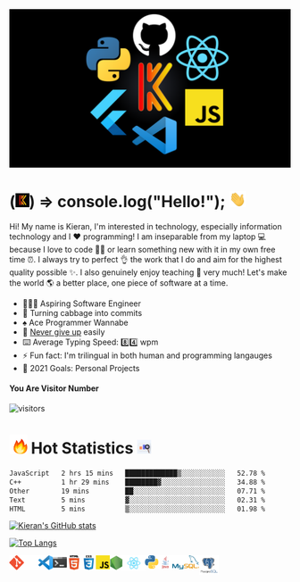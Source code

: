 <!-- Background -->
<img src="./assets/images/k_code_wallpaper.png" alt="background" />

<!-- Introduction -->
# (<img src="./assets/images/k.png" width="25px" alt="Personal Logo" />) => console.log("Hello!"); <img src="./assets/gifs/wave.gif" width="30px" alt="hi" />
Hi! My name is Kieran, I'm interested in technology, especially information technology and I ❤️ programming! I am inseparable from my laptop 💻 because I love to code 👨‍💻 or learn something new with it in my own free time ⏰. I always try to perfect 👌 the work that I do and aim for the highest quality possible ✨. I also genuinely enjoy teaching 📝 very much! Let's make the world 🌎 a better place, one piece of software at a time.

- 🧑🏻‍💻 Aspiring Software Engineer
- 🥬 Turning cabbage into commits
- ♠️ Ace Programmer Wannabe
- 💪 [Never give up](https://bit.ly/2XS3IU9) easily
- ⌨️ Average Typing Speed: 8️⃣4️⃣ wpm
- ⚡ Fun fact: I'm trilingual in both human and programming langauges
- 🎯 2021 Goals: Personal Projects

#### You Are Visitor Number
![visitors](https://visitor-badge.glitch.me/badge?page_id=kspc100.kspc100)

<!-- Stats -->
# <img src="./assets/gifs/fire_burning.gif" width="32px" height="auto" alt="burning"> Hot Statistics <img src="./assets/gifs/bar_chart.gif" width="25px" height="25px" alt="chart">

<!--START_SECTION:waka-->
```text
JavaScript   2 hrs 15 mins   █████████████▒░░░░░░░░░░░   52.78 % 
C++          1 hr 29 mins    ████████▓░░░░░░░░░░░░░░░░   34.88 % 
Other        19 mins         ██░░░░░░░░░░░░░░░░░░░░░░░   07.71 % 
Text         5 mins          ▓░░░░░░░░░░░░░░░░░░░░░░░░   02.31 % 
HTML         5 mins          ▒░░░░░░░░░░░░░░░░░░░░░░░░   01.98 % 
```
<!--END_SECTION:waka-->

[![Kieran's GitHub stats](https://github-readme-stats.vercel.app/api?username=kspc1000&show_icons=true&title_color=FF0000&text_color=FF5959&icon_color=FFFF00&border_color=FF0000&bg_color=000&theme=radical&count_private=true&custom_title=kspc100's+🔥+Burning+🔥+Github+Stats+📊)](https://https://github.com/kspc100)

[![Top Langs](https://github-readme-stats.vercel.app/api/top-langs/?username=kspc1000&show_icons=true&title_color=FF0000&text_color=FF5959&icon_color=FFFF00&border_color=FF0000&bg_color=000&theme=radical&custom_title=Langauge+Usage+%)](https://https://github.com/kspc100)



<!-- Tools & Technologies -->
<img align="left" alt="Git" width="26px" src="./assets/images/git.png" />

<img align="left" alt="GitHub" width="26px" src="./assets/images/github.png" />

<img align="left" alt="Visual Studio Code" width="26px" src="./assets/images/visual_studio_code.png" />

<img align="left" alt="Terminal" width="25px" src="./assets/images/windows_terminal.png" />

<img align="left" alt="HTML5" width="26px" src="https://raw.githubusercontent.com/github/explore/80688e429a7d4ef2fca1e82350fe8e3517d3494d/topics/html/html.png" />

<img align="left" alt="CSS3" width="26px" src="https://raw.githubusercontent.com/github/explore/80688e429a7d4ef2fca1e82350fe8e3517d3494d/topics/css/css.png" />

<img align="left" alt="JavaScript" width="25px" src="./assets/images/javascript.png" />

<img align="left" alt="Node.js" width="23px" src="./assets/images/nodejs.png" />

<img align="left" alt="React" width="40px" src="./assets/images/react.png" />

<img align="left" alt="Python" height="24px" src="./assets/images/python.png" />

<img align="left" alt="Java" width="25px" src="./assets/images/java.png" />

<img align="left" alt="MySQL" height="25px" src="./assets/images/mysql.png" />

<img align="left" alt="postgresQL" width="35px" height="35px" src="./assets/images/postgresql.png" />

<!---
kspc100/kspc100 is a ✨ special ✨ repository because its `README.md` (this file) appears on your GitHub profile.
You can click the Preview link to take a look at your changes.
- 👋 Hi, I’m Kieran Seah
- 👀 I’m interested in... programming of course! I like using javascript and python.
- 🌱 I’m currently learning ...
- 💞️ I’m looking to collaborate on ...
- 📫 How to reach me ...
--->
